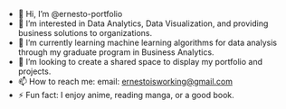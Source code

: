 - 👋 Hi, I’m @ernesto-portfolio
- 👀 I’m interested in Data Analytics, Data Visualization, and providing business solutions to organizations.
- 🌱 I’m currently learning machine learning algorithms for data analysis through my graduate program in Business Analytics.
- 💞️ I’m looking to create a shared space to display my portfolio and projects.
- 📫 How to reach me: email: ernestoisworking@gmail.com
- ⚡ Fun fact: I enjoy anime, reading manga, or a good book.

<!---
ernesto-portfolio/ernesto-portfolio is a ✨ special ✨ repository because its `README.md` (this file) appears on your GitHub profile.
You can click the Preview link to take a look at your changes.
--->
